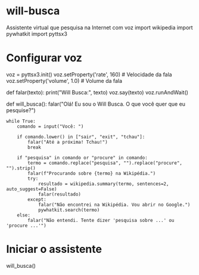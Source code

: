 # will-busca
Assistente virtual que pesquisa na Internet com voz
import wikipedia
import pywhatkit
import pyttsx3

# Configurar voz
voz = pyttsx3.init()
voz.setProperty('rate', 160)  # Velocidade da fala
voz.setProperty('volume', 1.0)  # Volume da fala

def falar(texto):
    print("Will Busca:", texto)
    voz.say(texto)
    voz.runAndWait()

def will_busca():
    falar("Olá! Eu sou o Will Busca. O que você quer que eu pesquise?")

    while True:
        comando = input("Você: ")

        if comando.lower() in ["sair", "exit", "tchau"]:
            falar("Até a próxima! Tchau!")
            break

        if "pesquisa" in comando or "procure" in comando:
            termo = comando.replace("pesquisa", "").replace("procure", "").strip()
            falar(f"Procurando sobre {termo} na Wikipédia.")
            try:
                resultado = wikipedia.summary(termo, sentences=2, auto_suggest=False)
                falar(resultado)
            except:
                falar("Não encontrei na Wikipédia. Vou abrir no Google.")
                pywhatkit.search(termo)
        else:
            falar("Não entendi. Tente dizer 'pesquisa sobre ...' ou 'procure ...'")

# Iniciar o assistente
will_busca()
